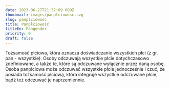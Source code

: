 ```yaml
---
date: 2023-06-27T21:37:09.000Z
thumbnail: images/panplciowosc.svg
slug: panplciowosc
title: Panpłciowość
titleEn: Pangender
priority: 0
draft: false
---
```

Tożsamość płciowa, która oznacza doświadczanie wszystkich płci (z gr. pan - wszystkie). Osoby odczuwają wszystkie płcie dotychczasowo zdefiniowane, a także te, które są odczuwane wyłącznie przez daną osobę. Osoba panpłciowa może odczuwać wszystkie płcie jednocześnie i czuć, że posiada tożsamość płciową, która integruje wszystkie odczuwane płcie, bądź też odczuwać je naprzemiennie.
